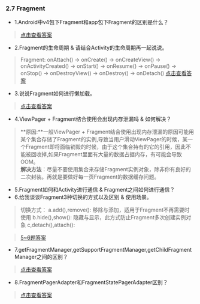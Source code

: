 ### 2.7 Fragment

- 1.Android中v4包下Fragment和app包下Fragment的区别是什么？

> [点击查看答案](https://www.cnblogs.com/as3lib/p/6129313.html)

- 2.Fragment的生命周期 & 请结合Activity的生命周期再一起说说。
> Fragment: onAttach() -> onCreate() -> onCreateView() -> onActivityCreated() -> onStart() -> onResume() -> onPause() -> onStop() -> onDestroyView() -> onDestroy() -> onDetach()
> [点击查看答案](https://blog.csdn.net/clandellen/article/details/79269680)

- 3.说说Fragment如何进行懒加载。

> [点击查看答案](https://www.cnblogs.com/dasusu/p/6745032.html)

- 4.ViewPager + Fragment结合使用会出现内存泄漏吗 & 如何解决？

> **原因:**一般ViewPager + Fragment结合使用出现内存泄漏的原因可能用某个集合存储了Fragment的实例,导致当用户滑动ViewPager的时候，某一个Fragment即将面临销毁的时候，由于这个集合持有的它的引用，因此不能被回收掉,如果Fragment里面有大量的数据占据内存，有可能会导致OOM。  
> **解决方法**：尽量不要使用集合来存储Fragment实例对象，除非你有良好的二次封装。再就是要做好每一页Fragment的数据缓存问题。

- 5.Fragment如何和Activity进行通信 & Fragment之间如何进行通信？
- 6.给我谈谈Fragment3种切换的方式以及区别 & 使用场景。
> 切换方式：
    a.add(),remove(): 移除与添加，适用于Fragment不再需要时使用
    b.hide(),show(): 隐藏与显示，此方式防止Fragment多次创建实例对象
    c,detach(),attach(): 

> [5~6题答案](https://blog.csdn.net/clandellen/article/details/79269680)

- 7.getFragmentManager,getSupportFragmentManager,getChildFragmentManager之间的区别？

> [点击查看答案](https://blog.csdn.net/Allan_Bst/article/details/64920076)

- 8.FragmentPagerAdapter和FragmentStatePagerAdapter区别？

> [点击查看答案](https://www.cnblogs.com/nbls/p/7252307.html)